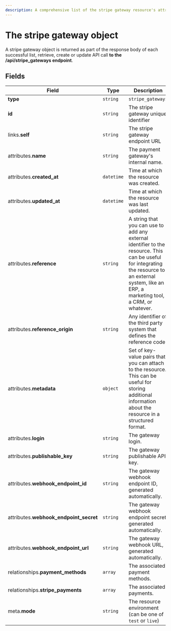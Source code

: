 ```yaml
---
description: A comprehensive list of the stripe gateway resource's attributes and relationships.
---
```


# The stripe gateway object

A stripe gateway object is returned as part of the response body of each successful list, retrieve, create or update API call <b>to the /api/stripe_gateways endpoint</b>.

## Fields

| Field          | Type     | Description                                  |
| -------------- | -------- | -------------------------------------------- |
| **type**       | `string` | `stripe_gateways`                        |
| **id**         | `string` | The stripe gateway unique identifier  |
| links.**self** | `string` | The stripe gateway endpoint URL       |
| attributes.**name** | `string` | The payment gateway's internal name. |
| attributes.**created_at** | `datetime` | Time at which the resource was created. |
| attributes.**updated_at** | `datetime` | Time at which the resource was last updated. |
| attributes.**reference** | `string` | A string that you can use to add any external identifier to the resource. This can be useful for integrating the resource to an external system, like an ERP, a marketing tool, a CRM, or whatever. |
| attributes.**reference_origin** | `string` | Any identifier of the third party system that defines the reference code |
| attributes.**metadata** | `object` | Set of key-value pairs that you can attach to the resource. This can be useful for storing additional information about the resource in a structured format. |
| attributes.**login** | `string` | The gateway login. |
| attributes.**publishable_key** | `string` | The gateway publishable API key. |
| attributes.**webhook_endpoint_id** | `string` | The gateway webhook endpoint ID, generated automatically. |
| attributes.**webhook_endpoint_secret** | `string` | The gateway webhook endpoint secret, generated automatically. |
| attributes.**webhook_endpoint_url** | `string` | The gateway webhook URL, generated automatically. |
| relationships.**payment_methods** | `array` | The associated payment methods. |
| relationships.**stripe_payments** | `array` | The associated payments. |
| meta.**mode** | `string` | The resource environment \(can be one of `test` or `live`\) |

